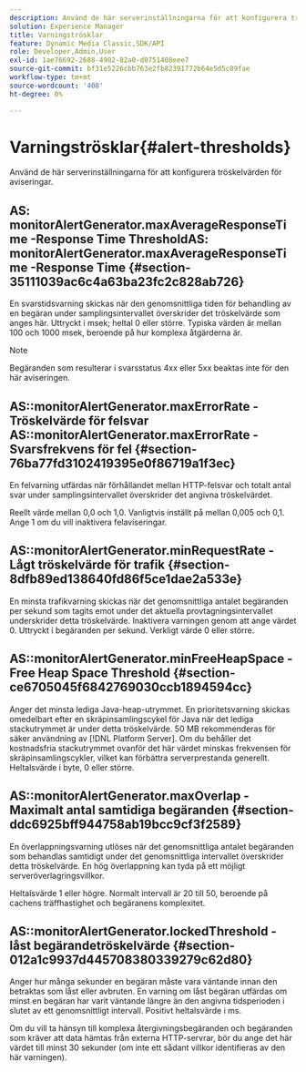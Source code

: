```yaml
---
description: Använd de här serverinställningarna för att konfigurera tröskelvärden för aviseringar.
solution: Experience Manager
title: Varningströsklar
feature: Dynamic Media Classic,SDK/API
role: Developer,Admin,User
exl-id: 1ae76692-2688-4902-82a0-d0751408eee7
source-git-commit: bf31e5226cbb763e2fb82391772b64e5d5c89fae
workflow-type: tm+mt
source-wordcount: '408'
ht-degree: 0%

---
```


# Varningströsklar{#alert-thresholds}

Använd de här serverinställningarna för att konfigurera tröskelvärden för aviseringar.

## AS: monitorAlertGenerator.maxAverageResponseTime -Response Time ThresholdAS: monitorAlertGenerator.maxAverageResponseTime -Response Time {#section-35111039ac6c4a63ba23fc2c828ab726}

En svarstidsvarning skickas när den genomsnittliga tiden för behandling av en begäran under samplingsintervallet överskrider det tröskelvärde som anges här. Uttryckt i msek; heltal 0 eller större. Typiska värden är mellan 100 och 1000 msek, beroende på hur komplexa åtgärderna är.

>[!NOTE]
>
>Begäranden som resulterar i svarsstatus 4xx eller 5xx beaktas inte för den här aviseringen.

## AS::monitorAlertGenerator.maxErrorRate - Tröskelvärde för felsvar AS::monitorAlertGenerator.maxErrorRate - Svarsfrekvens för fel {#section-76ba77fd3102419395e0f86719a1f3ec}

En felvarning utfärdas när förhållandet mellan HTTP-felsvar och totalt antal svar under samplingsintervallet överskrider det angivna tröskelvärdet.

Reellt värde mellan 0,0 och 1,0. Vanligtvis inställt på mellan 0,005 och 0,1. Ange 1 om du vill inaktivera felaviseringar.

## AS::monitorAlertGenerator.minRequestRate - Lågt tröskelvärde för trafik {#section-8dfb89ed138640fd86f5ce1dae2a533e}

En minsta trafikvarning skickas när det genomsnittliga antalet begäranden per sekund som tagits emot under det aktuella provtagningsintervallet underskrider detta tröskelvärde. Inaktivera varningen genom att ange värdet 0. Uttryckt i begäranden per sekund. Verkligt värde 0 eller större.

## AS::monitorAlertGenerator.minFreeHeapSpace -Free Heap Space Threshold {#section-ce6705045f6842769030ccb1894594cc}

Anger det minsta lediga Java-heap-utrymmet. En prioritetsvarning skickas omedelbart efter en skräpinsamlingscykel för Java när det lediga stackutrymmet är under detta tröskelvärde. 50 MB rekommenderas för säker användning av [!DNL Platform Server]. Om du behåller det kostnadsfria stackutrymmet ovanför det här värdet minskas frekvensen för skräpinsamlingscykler, vilket kan förbättra serverprestanda generellt. Heltalsvärde i byte, 0 eller större.

## AS::monitorAlertGenerator.maxOverlap - Maximalt antal samtidiga begäranden {#section-ddc6925bff944758ab19bcc9cf3f2589}

En överlappningsvarning utlöses när det genomsnittliga antalet begäranden som behandlas samtidigt under det genomsnittliga intervallet överskrider detta tröskelvärde. En hög överlappning kan tyda på ett möjligt serveröverlagringsvillkor.

Heltalsvärde 1 eller högre. Normalt intervall är 20 till 50, beroende på cachens träffhastighet och begäranens komplexitet.

## AS::monitorAlertGenerator.lockedThreshold - låst begärandetröskelvärde {#section-012a1c9937d445708380339279c62d80}

Anger hur många sekunder en begäran måste vara väntande innan den betraktas som låst eller avbruten. En varning om låst begäran utfärdas om minst en begäran har varit väntande längre än den angivna tidsperioden i slutet av ett genomsnittligt intervall. Positivt heltalsvärde i ms.

Om du vill ta hänsyn till komplexa återgivningsbegäranden och begäranden som kräver att data hämtas från externa HTTP-servrar, bör du ange det här värdet till minst 30 sekunder (om inte ett sådant villkor identifieras av den här varningen).
